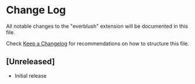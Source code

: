 # Change Log

All notable changes to the "everblush" extension will be documented in this file.

Check [Keep a Changelog](http://keepachangelog.com/) for recommendations on how to structure this file.

## [Unreleased]

- Initial release
